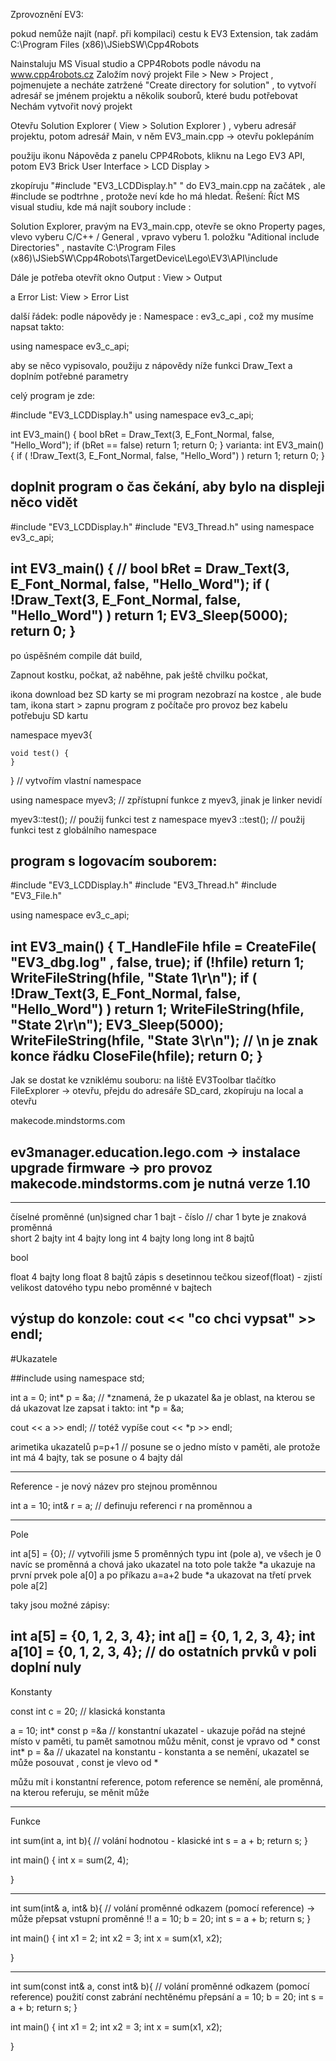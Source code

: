 Zprovoznění EV3: 

pokud nemůže najít (např. při kompilaci) cestu k EV3 Extension, tak zadám 
C:\Program Files (x86)\JSiebSW\Cpp4Robots

Nainstaluju MS Visual studio a CPP4Robots podle návodu na www.cpp4robots.cz
Založím nový projekt File > New > Project , pojmenujete a necháte zatržené "Create directory for solution" , to vytvoří 
adresář se jménem projektu a několik souborů, které budu potřebovat 
Nechám vytvořit nový projekt 

Otevřu 
Solution Explorer ( View > Solution Explorer ) , vyberu adresář projektu, potom adresář Main, v něm EV3_main.cpp -> otevřu poklepáním 

použiju ikonu Nápověda z panelu CPP4Robots, kliknu na Lego EV3 API, potom EV3 Brick User Interface > LCD Display > 

zkopíruju "#include "EV3_LCDDisplay.h" " do  EV3_main.cpp na začátek , ale #include se podtrhne , protože neví kde ho má hledat. 
Řešení: Říct MS visual studiu, kde má najít soubory include : 

Solution Explorer, 
pravým na EV3_main.cpp, otevře se okno Property pages, vlevo vyberu C/C++ / General , vpravo vyberu 1. položku 
"Aditional include Directories" , nastavíte 
C:\Program Files (x86)\JSiebSW\Cpp4Robots\TargetDevice\Lego\EV3\API\include

Dále je potřeba otevřít okno Output : View > Output 

a Error List: View >  Error List 

další řádek: podle nápovědy je : Namespace : ev3_c_api , což my musíme napsat takto: 

using namespace ev3_c_api;

aby se něco vypisovalo, použiju z nápovědy níže funkci Draw_Text a doplním potřebné parametry 

celý program je zde: 

#include "EV3_LCDDisplay.h" 
using namespace ev3_c_api;

int EV3_main()   {
	bool bRet = Draw_Text(3, E_Font_Normal, false, "Hello_Word");
	if (bRet == false) return 1;
	return 0;
}
varianta: 
int EV3_main()   {
	if ( !Draw_Text(3, E_Font_Normal, false, "Hello_Word") ) return 1;
	return 0;
}

doplnit program o čas čekání, aby bylo na displeji něco vidět 
----------------------------
#include "EV3_LCDDisplay.h" 
#include "EV3_Thread.h" 
using namespace ev3_c_api;

int EV3_main()   {
	// bool bRet = Draw_Text(3, E_Font_Normal, false, "Hello_Word");
	if ( !Draw_Text(3, E_Font_Normal, false, "Hello_Word") ) return 1;
	EV3_Sleep(5000);
	return 0;
}
----------------------
po úspěšném compile dát build, 

Zapnout kostku, počkat, až naběhne, pak ještě chvilku počkat, 

ikona download  bez SD karty se  mi program nezobrazí na kostce , ale bude tam, 
ikona start > zapnu program z počítače 
pro provoz bez kabelu potřebuju SD kartu 

namespace myev3{

	void test() {
	}
} // vytvořím vlastní namespace

using namespace myev3; // zpřístupní funkce z myev3, jinak je linker nevidí 

myev3::test(); // použij funkci test z namespace myev3 
::test(); //  použij funkci test z globálního namespace 


program s logovacím souborem: 
----------------------------
#include "EV3_LCDDisplay.h" 
#include "EV3_Thread.h" 
#include "EV3_File.h"

using namespace ev3_c_api;

int EV3_main()   {
	T_HandleFile hfile = CreateFile( "EV3_dbg.log" , false, true);
	if (!hfile) 
		return 1;
	WriteFileString(hfile, "State 1\r\n");
	if ( !Draw_Text(3, E_Font_Normal, false, "Hello_Word") ) 
		return 1;
	WriteFileString(hfile, "State 2\r\n");
	EV3_Sleep(5000);
	WriteFileString(hfile, "State 3\r\n"); // \n je znak konce řádku
	CloseFile(hfile);
	return 0;
}
------------------------------------
Jak se dostat ke vzniklému souboru: 
na liště EV3Toolbar tlačítko FileExplorer -> otevřu, přejdu do adresáře SD_card, zkopíruju na local a otevřu 

makecode.mindstorms.com 

## ev3manager.education.lego.com -> instalace upgrade firmware -> pro provoz  makecode.mindstorms.com  je nutná verze 1.10 

---------------------------------------------------
číselné proměnné 
(un)signed char 1 bajt - číslo  // char 1 byte je znaková proměnná  
short 2 bajty 
int 4 bajty
long int 4 bajty 
long long int 8 bajtů 

bool 

float 4 bajty
long float 8 bajtů 
zápis s desetinnou tečkou 
sizeof(float) - zjistí velikost datového typu nebo proměnné v bajtech 

výstup do konzole: 
cout << "co chci vypsat" >> endl;
--------------------------------------------------

#Ukazatele 

##include <iostream>
using namespace std;

int a = 0; 
int* p = &a;  // *znamená, že p ukazatel   &a je oblast, na kterou se dá ukazovat    lze zapsat i takto:  int *p = &a;

cout << a >> endl; // totéž vypíše cout << *p >> endl;

arimetika ukazatelů 
p=p+1 // posune se o jedno místo v paměti, ale protože int má 4 bajty, tak se posune o 4 bajty dál 

----------------------------------------------------------

Reference - je nový název pro stejnou proměnnou 

int a = 10; 
int& r = a;  // definuju referenci r na proměnnou a 

--------------------------------------------------------------

Pole 

int a[5] = {0};  // vytvořili jsme 5 proměnných typu int (pole a), ve všech je 0
navíc se proměnná a chová jako ukazatel na toto pole takže *a ukazuje na první prvek pole a[0] a po příkazu a=a+2 bude *a ukazovat na třetí prvek pole a[2]

taky jsou možné zápisy: 

int a[5] = {0, 1, 2, 3, 4};
int a[] = {0, 1, 2, 3, 4};
int a[10] = {0, 1, 2, 3, 4}; // do ostatních prvků v poli doplní nuly 
--------------------------------------------------------------------------

Konstanty 

const int c = 20; // klasická konstanta 

a = 10;
int* const p =&a  // konstantní ukazatel - ukazuje pořád na stejné místo v paměti, tu pamět samotnou můžu měnit, const je vpravo od *
const int* p = &a // ukazatel na konstantu - konstanta a se nemění, ukazatel se může posouvat , const je vlevo od * 

můžu mít i konstantní reference, potom reference se nemění, ale proměnná, na kterou referuju, se měnit může 

--------------------------------------------------------------

Funkce 

int sum(int a, int b){  // volání hodnotou - klasické 
	int s = a + b;
	return s;
}

int main() {
	int x = sum(2, 4);  
 
}
**************************************** 
int sum(int& a, int& b){ // volání proměnné odkazem (pomocí reference) -> může přepsat vstupní proměnné !!
	a = 10; b = 20;
	int s = a + b;
	return s;
}

int main() {
	int x1 = 2;
	int x2 = 3;
	int x = sum(x1, x2); 
 
}

**************************************** 
int sum(const int& a, const int& b){ // volání proměnné odkazem (pomocí reference) použití const zabrání nechtěnému přepsání 
	a = 10; b = 20;
	int s = a + b;
	return s;
}

int main() {
	int x1 = 2;
	int x2 = 3;
	int x = sum(x1, x2); 
 
}





